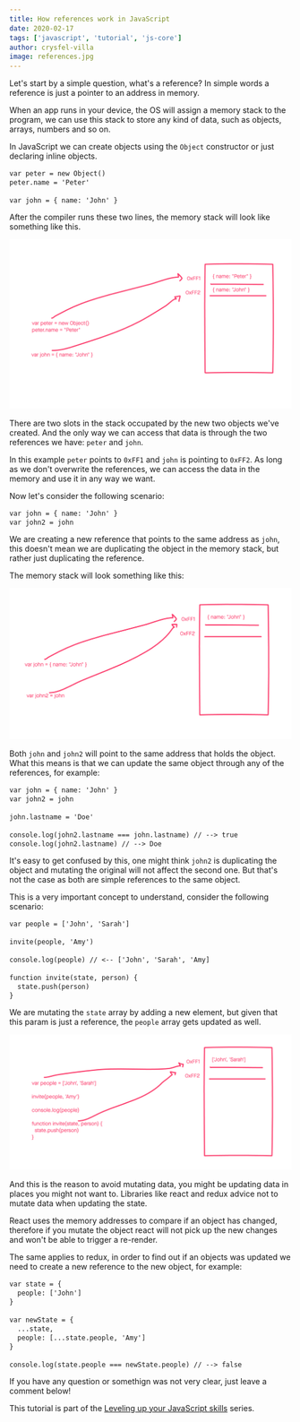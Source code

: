 ```yaml
---
title: How references work in JavaScript
date: 2020-02-17
tags: ['javascript', 'tutorial', 'js-core']
author: crysfel-villa
image: references.jpg
---
```

Let's start by a simple question, what's a reference? In simple words a reference is just a pointer to an address in memory.

When an app runs in your device, the OS will assign a memory stack to the program, we can use this stack to store any kind of data, such as objects, arrays, numbers and so on.

In JavaScript we can create objects using the `Object` constructor or just declaring inline objects.

```
var peter = new Object()
peter.name = 'Peter'

var john = { name: 'John' }
```

After the compiler runs these two lines, the memory stack will look like something like this.

![Memory Stack when creating objects](./memory-stack-1.png)

There are two slots in the stack occupated by the new two objects we've created. And the only way we can access that data is through the two references we have: `peter` and `john`.

In this example `peter` points to `0xFF1` and `john` is pointing to `0xFF2`. As long as we don't overwrite the references, we can access the data in the memory and use it in any way we want.

Now let's consider the following scenario:

```
var john = { name: 'John' }
var john2 = john
```

We are creating a new reference that points to the same address as `john`, this doesn't mean we are duplicating the object in the memory stack, but rather just duplicating the reference.

The memory stack will look something like this:

![Memory Stack when duplicating references](./memory-stack-2.png)

Both `john` and `john2` will point to the same address that holds the object. What this means is that we can update the same object through any of the references, for example:

```
var john = { name: 'John' }
var john2 = john

john.lastname = 'Doe'

console.log(john2.lastname === john.lastname) // --> true
console.log(john2.lastname) // --> Doe
```

It's easy to get confused by this, one might think `john2` is duplicating the object and mutating the original will not affect the second one. But that's not the case as both are simple references to the same object.

This is a very important concept to understand, consider the following scenario:

```
var people = ['John', 'Sarah']

invite(people, 'Amy')

console.log(people) // <-- ['John', 'Sarah', 'Amy]

function invite(state, person) {
  state.push(person)
}
```

We are mutating the `state` array by adding a new element, but given that this param is just a reference, the `people` array gets updated as well.

![Memory Stack when there a param](./memory-stack-3.png)

And this is the reason to avoid mutating data, you might be updating data in places you might not want to. Libraries like react and redux advice not to mutate data when updating the state.

React uses the memory addresses to compare if an object has changed, therefore if you mutate the object react will not pick up the new changes and won't be able to trigger a re-render.

The same applies to redux, in order to find out if an objects was updated we need to create a new reference to the new object, for example:

```
var state = {
  people: ['John']
}

var newState = {
  ...state,
  people: [...state.people, 'Amy']
}

console.log(state.people === newState.people) // --> false
```

If you have any question or somethign was not very clear, just leave a comment below!


This tutorial is part of the [Leveling up your JavaScript skills](/blog/leveling-up-your-javascript-skills) series.